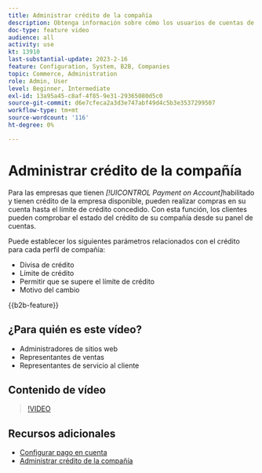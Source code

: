 ```yaml
---
title: Administrar crédito de la compañía
description: Obtenga información sobre cómo los usuarios de cuentas de empresa B2B pueden realizar compras en su cuenta hasta el límite de crédito concedido.
doc-type: feature video
audience: all
activity: use
kt: 13910
last-substantial-update: 2023-2-16
feature: Configuration, System, B2B, Companies
topic: Commerce, Administration
role: Admin, User
level: Beginner, Intermediate
exl-id: 13a95a45-c8af-4f85-9e31-29365080d5c0
source-git-commit: d6e7cfeca2a3d3e747abf49d4c5b3e3537299507
workflow-type: tm+mt
source-wordcount: '116'
ht-degree: 0%

---
```


# Administrar crédito de la compañía

Para las empresas que tienen _[!UICONTROL Payment on Account]_&#x200B;habilitado y tienen crédito de la empresa disponible, pueden realizar compras en su cuenta hasta el límite de crédito concedido. Con esta función, los clientes pueden comprobar el estado del crédito de su compañía desde su panel de cuentas.

Puede establecer los siguientes parámetros relacionados con el crédito para cada perfil de compañía:

- Divisa de crédito
- Límite de crédito
- Permitir que se supere el límite de crédito
- Motivo del cambio

{{b2b-feature}}

## ¿Para quién es este vídeo?

- Administradores de sitios web
- Representantes de ventas
- Representantes de servicio al cliente

## Contenido de vídeo

>[!VIDEO](https://video.tv.adobe.com/v/344445?quality=12&learn=on)

## Recursos adicionales

- [Configurar pago en cuenta](https://experienceleague.adobe.com/docs/commerce-admin/b2b/enable-basic-features.html#configure-payment-on-account)
- [Administrar crédito de la compañía](https://experienceleague.adobe.com/docs/commerce-admin/b2b/companies/credit-company.html)
